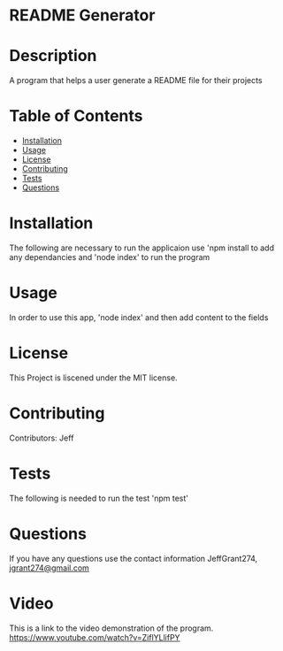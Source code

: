 # README Generator

# Description

A program that helps a user generate a README file for their projects

# Table of Contents
* [Installation](#installation)
* [Usage](#usage)
* [License](#licenses)
* [Contributing](#contributing)
* [Tests](#tests)
* [Questions](#questions)

# Installation

The following are necessary to run the applicaion use 'npm install to add any dependancies and 'node index' to run the program

# Usage

In order to use this app, 'node index' and then add content to the fields

# License

This Project is liscened under the MIT license.

# Contributing

Contributors: Jeff

# Tests

The following is needed to run the test 'npm test'

# Questions

If you have any questions use the contact information
JeffGrant274, jgrant274@gmail.com

# Video 

This is a link to the video demonstration of the program.
https://www.youtube.com/watch?v=ZiflYLlifPY
